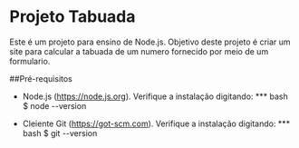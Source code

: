 # Projeto Tabuada

Este é um projeto para ensino de Node.js. Objetivo deste projeto é criar um site para calcular a tabuada de um numero fornecido por meio de um formulario.

##Pré-requisitos

* Node.js (https://node.js.org). Verifique a instalação digitando:
*** bash
$ node --version

* Cleiente Git (https://got-scm.com). Verifique a instalação digitando:
*** bash
$ git --version